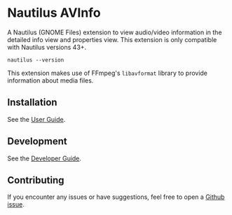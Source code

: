 # Nautilus AVInfo

A Nautilus (GNOME Files) extension to view audio/video information in the detailed info view and properties view.
This extension is only compatible with Nautilus versions 43+.

```
nautilus --version
```

This extension makes use of FFmpeg's `libavformat` library to provide information about media files.

## Installation

See the [User Guide](./guide/installation.md).

## Development

See the [Developer Guide](./reference/getting-started.md).

## Contributing

If you encounter any issues or have suggestions, feel free to open a [Github issue](https://github.com/ezhai/nautilus-avinfo/issues).

